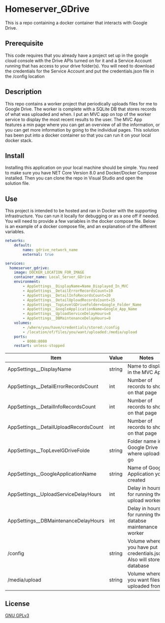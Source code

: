 # Homeserver_GDrive
This is a repo containing a docker container that interacts with Google Drive.

## Prerequisite
This code requires that you already have a project set up in the google cloud console with the Drive APIs turned on for it and a Service Account running that has access to your drive folder(s). You will need to download the credentials for the Service Account and put the credentials.json file in the /config location

## Description
This repo contains a worker project that periodically uploads files for me to Google Drive. The worker is complete with a SQLite DB that stores records of what was uploaded and when. I put an MVC app on top of the worker service to display the most recent results to the user. The MVC App features a min page where you can get an overview of all the information, or you can get more information by going to the individual pages. This solution has been put into a docker container so that you can run it on your local docker stack.

## Install
Installing this application on your local machine should be simple. You need to make sure you have NET Core Version 8.0 and Docker/Docker Compose installed. Then you can clone the repo in Visual Studio and open the solution file. 

## Use
This project is intended to be hosted and ran in Docker with the supporting infrastructure. You can run it locally for debugging or as a one off if needed. You will need to provide a few variables in the docker compose file. Below is an example of a docker compose file, and an explanation of the different variables.

```yaml
networks:
    default:
        name: gdrive_network_name
        external: true

services:
  homeserver_gdrive:
    image: DOCKER_LOCATION_FOR_IMAGE
    container_name: Local_Server_GDrive
    environment:
        - AppSettings__DisplayName=Name_Displayed_In_MVC
        - AppSettings__DetailErrorRecordsCount=10
        - AppSettings__DetailInfoRecordsCount=20
        - AppSettings__DetailUploadRecordsCount=15
        - AppSettings__TopLevelGDriveFolder=Google_Folder_Name
        - AppSettings__GoogleApplicationName=Google_App_Name
        - AppSettings__UploadServiceDelayHours=8
        - AppSettings__DBMaintenanceDelayHours=8
    volumes:
        - /where/you/have/credentials/stored:/config
        - /location/of/files/you/want/uploaded:/media/upload
    ports:
        - 8008:8080
    restart: unless-stopped
```
| Item | Value | Notes |
| --- | --- | --- |
| AppSettings__DisplayName | string | Name to display in the MVC App |
| AppSettings__DetailErrorRecordsCount | int | Number of records to show on that page |
| AppSettings__DetailInfoRecordsCount | int | Number of records to show on that page |
| AppSettings__DetailUploadRecordsCount | int | Number of records to show on that page |
| AppSettings__TopLevelGDriveFolde | string | Folder name in Google Drive where uploads go |
| AppSettings__GoogleApplicationName | string | Name of Google Application you created |
| AppSettings__UploadServiceDelayHours | int | Delay in hours for running the upload worker |
| AppSettings__DBMaintenanceDelayHours | int | Delay in hours for running the databse maintenance worker |
| /config | string | Volume where you have put credentials.json. Also will store database |
| /media/upload | string | Volume where you want files uploaded from |

## License
[GNU GPLv3](https://choosealicense.com/licenses/gpl-3.0/)
